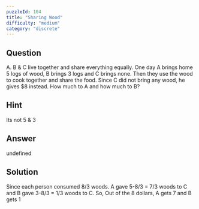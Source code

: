 ```yaml
---
puzzleId: 104
title: "Sharing Wood"
difficulty: "medium"
category: "discrete"
---
```


## Question
A. B & C live together and share everything equally. One day A brings home 5 logs of wood, B brings 3 logs and C brings none. Then they use the wood to cook together and share the food. Since C did not bring any wood, he gives \$8 instead. How much to A and how much to B?

## Hint
Its not 5 & 3

## Answer
undefined

## Solution
Since each person consumed 8/3 woods. A gave 5-8/3 = 7/3 woods to C and B gave 3-8/3 = 1/3 woods to C.
So, Out of the 8 dollars, A gets 7 and B gets 1 
